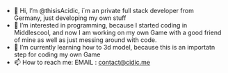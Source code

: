 - 👋 Hi, I’m @thisisAcidic, i´m an private full stack developer from Germany, just developing my own stuff
- 👀 I’m interested in programming, because I started coding in Middlescool, and now I am working on my own Game with a good friend of mine as well as just messing around with code. 
- 🌱 I’m currently learning how to 3d model, because this is an importatn step for coding my own Game
- 📫 How to reach me: 
EMAIL :           contact@cidic.me


<!---
thisisAcidic/thisisAcidic is a ✨ special ✨ repository because its `README.md` (this file) appears on your GitHub profile.
You can click the Preview link to take a look at your changes.
--->
